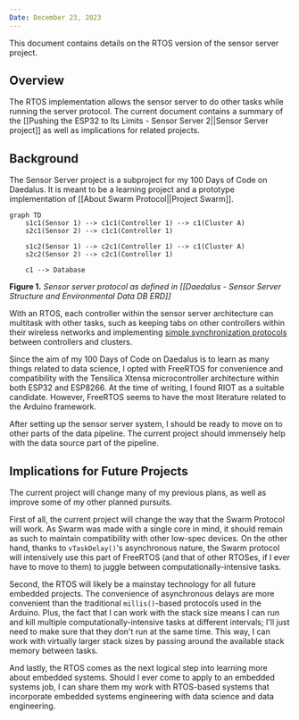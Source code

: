 ```yaml
---
Date: December 23, 2023
---
```

This document contains details on the RTOS version of the sensor server project.

## Overview
The RTOS implementation allows the sensor server to do other tasks while running the server protocol. The current document contains a summary of the [[Pushing the ESP32 to Its Limits - Sensor Server 2||Sensor Server project]] as well as implications for related projects.

## Background
The Sensor Server project is a subproject for my 100 Days of Code on Daedalus. It is meant to be a learning project and a prototype implementation of [[About Swarm Protocol||Project Swarm]].

```mermaid
graph TD
	s1c1(Sensor 1) --> c1c1(Controller 1) --> c1(Cluster A)
	s2c1(Sensor 2) --> c1c1(Controller 1)

	s1c2(Sensor 1) --> c2c1(Controller 1) --> c1(Cluster A)
	s2c2(Sensor 2) --> c2c1(Controller 1)

	c1 --> Database
```
**Figure 1.** *Sensor server protocol as defined in [[Daedalus - Sensor Server Structure and Environmental Data DB ERD]]*

With an RTOS, each controller within the sensor server architecture can multitask with other tasks, such as keeping tabs on other controllers within their wireless networks and implementing [simple synchronization protocols](https://www.sciencedirect.com/science/article/pii/S2405896317320335) between controllers and clusters.

Since the aim of my 100 Days of Code on Daedalus is to learn as many things related to data science, I opted with FreeRTOS for convenience and compatibility with the Tensilica Xtensa microcontroller architecture within both ESP32 and ESP8266. At the time of writing, I found RIOT as a suitable candidate. However, FreeRTOS seems to have the most literature related to the Arduino framework.

After setting up the sensor server system, I should be ready to move on to other parts of the data pipeline. The current project should immensely help with the data source part of the pipeline.

## Implications for Future Projects
The current project will change many of my previous plans, as well as improve some of my other planned pursuits.

First of all, the current project will change the way that the Swarm Protocol will work. As Swarm was made with a single core in mind, it should remain as such to maintain compatibility with other low-spec devices. On the other hand, thanks to `vTaskDelay()`'s asynchronous nature, the Swarm protocol will intensively use this part of FreeRTOS (and that of other RTOSes, if I ever have to move to them) to juggle between computationally-intensive tasks.

Second, the RTOS will likely be a mainstay technology for all future embedded projects. The convenience of asynchronous delays are more convenient than the traditional `millis()`-based protocols used in the Arduino. Plus, the fact that I can work with the stack size means I can run and kill multiple computationally-intensive tasks at different intervals; I'll just need to make sure that they don't run at the same time. This way, I can work with virtually larger stack sizes by passing around the available stack memory between tasks.

And lastly, the RTOS comes as the next logical step into learning more about embedded systems. Should I ever come to apply to an embedded systems job, I can share them my work with RTOS-based systems that incorporate embedded systems engineering with data science and data engineering.
